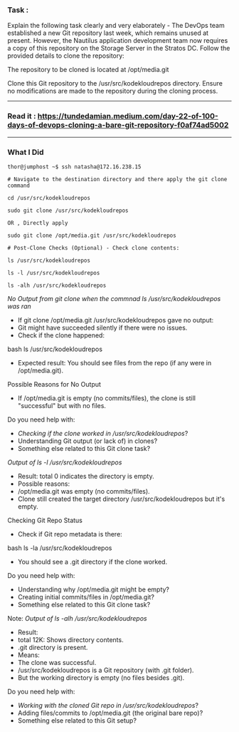 ### Task :

Explain the following task clearly and very elaborately - The DevOps team established a new Git repository last week, which remains unused at present. However, the Nautilus application development team now requires a copy of this repository on the Storage Server in the Stratos DC. Follow the provided details to clone the repository:



The repository to be cloned is located at /opt/media.git


Clone this Git repository to the /usr/src/kodekloudrepos directory. Ensure no modifications are made to the repository during the cloning process.

-------------------------------------------------

### Read it : https://tundedamian.medium.com/day-22-of-100-days-of-devops-cloning-a-bare-git-repository-f0af74ad5002

---------------------------------


### What I Did
```
thor@jumphost ~$ ssh natasha@172.16.238.15

# Navigate to the destination directory and there apply the git clone command 

cd /usr/src/kodekloudrepos

sudo git clone /usr/src/kodekloudrepos

OR , Directly apply

sudo git clone /opt/media.git /usr/src/kodekloudrepos

# Post-Clone Checks (Optional) - Check clone contents:

ls /usr/src/kodekloudrepos

ls -l /usr/src/kodekloudrepos

ls -alh /usr/src/kodekloudrepos
```



*No Output from git clone when the commnad ls /usr/src/kodekloudrepos was ran*
- If git clone /opt/media.git /usr/src/kodekloudrepos gave no output:
- Git might have succeeded silently if there were no issues.
- Check if the clone happened:

bash
ls /usr/src/kodekloudrepos

- Expected result: You should see files from the repo (if any were in /opt/media.git).

Possible Reasons for No Output
- If /opt/media.git is empty (no commits/files), the clone is still "successful" but with no files.

Do you need help with:
- *Checking if the clone worked in /usr/src/kodekloudrepos*?
- Understanding Git output (or lack of) in clones?
- Something else related to this Git clone task?


*Output of ls -l /usr/src/kodekloudrepos*
- Result: total 0 indicates the directory is empty.
- Possible reasons:
- /opt/media.git was empty (no commits/files).
- Clone still created the target directory /usr/src/kodekloudrepos but it's empty.

Checking Git Repo Status
- Check if Git repo metadata is there:

bash
ls -la /usr/src/kodekloudrepos

- You should see a .git directory if the clone worked.

Do you need help with:
- Understanding why /opt/media.git might be empty?
- Creating initial commits/files in /opt/media.git?
- Something else related to this Git clone task?

Note: *Output of ls -alh /usr/src/kodekloudrepos*
- Result:
- total 12K: Shows directory contents.
- .git directory is present.
- Means:
- The clone was successful.
- /usr/src/kodekloudrepos is a Git repository (with .git folder).
- But the working directory is empty (no files besides .git).

Do you need help with:
- *Working with the cloned Git repo in /usr/src/kodekloudrepos*?
- Adding files/commits to /opt/media.git (the original bare repo)?
- Something else related to this Git setup?
